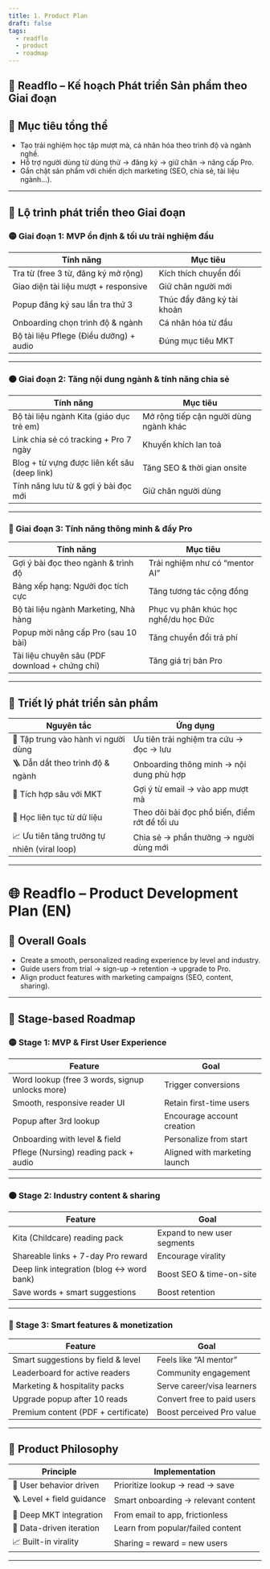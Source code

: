 ```yaml
---
title: 1. Product Plan
draft: false
tags:
  - readflo
  - product
  - roadmap
---
```


## 🧩 Readflo – Kế hoạch Phát triển Sản phẩm theo Giai đoạn

## 🎯 Mục tiêu tổng thể

- Tạo trải nghiệm học tập mượt mà, cá nhân hóa theo trình độ và ngành nghề.
- Hỗ trợ người dùng từ dùng thử → đăng ký → giữ chân → nâng cấp Pro.
- Gắn chặt sản phẩm với chiến dịch marketing (SEO, chia sẻ, tài liệu ngành...).

---

## 📅 Lộ trình phát triển theo Giai đoạn

### 🟡 Giai đoạn 1: MVP ổn định & tối ưu trải nghiệm đầu

| Tính năng | Mục tiêu |
|-----------|----------|
| Tra từ (free 3 từ, đăng ký mở rộng) | Kích thích chuyển đổi |
| Giao diện tài liệu mượt + responsive | Giữ chân người mới |
| Popup đăng ký sau lần tra thứ 3 | Thúc đẩy đăng ký tài khoản |
| Onboarding chọn trình độ & ngành | Cá nhân hóa từ đầu |
| Bộ tài liệu Pflege (Điều dưỡng) + audio | Đúng mục tiêu MKT |

---

### 🟠 Giai đoạn 2: Tăng nội dung ngành & tính năng chia sẻ

| Tính năng | Mục tiêu |
|-----------|----------|
| Bộ tài liệu ngành Kita (giáo dục trẻ em) | Mở rộng tiếp cận người dùng ngành khác |
| Link chia sẻ có tracking + Pro 7 ngày | Khuyến khích lan toả |
| Blog + từ vựng được liên kết sâu (deep link) | Tăng SEO & thời gian onsite |
| Tính năng lưu từ & gợi ý bài đọc mới | Giữ chân người dùng |

---

### 🔴 Giai đoạn 3: Tính năng thông minh & đẩy Pro

| Tính năng | Mục tiêu |
|-----------|----------|
| Gợi ý bài đọc theo ngành & trình độ | Trải nghiệm như có “mentor AI” |
| Bảng xếp hạng: Người đọc tích cực | Tăng tương tác cộng đồng |
| Bộ tài liệu ngành Marketing, Nhà hàng | Phục vụ phân khúc học nghề/du học Đức |
| Popup mời nâng cấp Pro (sau 10 bài) | Tăng chuyển đổi trả phí |
| Tài liệu chuyên sâu (PDF download + chứng chỉ) | Tăng giá trị bản Pro |

---

## 🧠 Triết lý phát triển sản phẩm

| Nguyên tắc | Ứng dụng |
|------------|----------|
| 🎯 Tập trung vào hành vi người dùng | Ưu tiên trải nghiệm tra cứu → đọc → lưu |
| 🪜 Dẫn dắt theo trình độ & ngành | Onboarding thông minh → nội dung phù hợp |
| 🔄 Tích hợp sâu với MKT | Gợi ý từ email → vào app mượt mà |
| 🧪 Học liên tục từ dữ liệu | Theo dõi bài đọc phổ biến, điểm rớt để tối ưu |
| 📈 Ưu tiên tăng trưởng tự nhiên (viral loop) | Chia sẻ → phần thưởng → người dùng mới |

---

# 🌐 Readflo – Product Development Plan (EN)

## 🎯 Overall Goals

- Create a smooth, personalized reading experience by level and industry.
- Guide users from trial → sign-up → retention → upgrade to Pro.
- Align product features with marketing campaigns (SEO, content, sharing).

---

## 📅 Stage-based Roadmap

### 🟡 Stage 1: MVP & First User Experience

| Feature | Goal |
|--------|------|
| Word lookup (free 3 words, signup unlocks more) | Trigger conversions |
| Smooth, responsive reader UI | Retain first-time users |
| Popup after 3rd lookup | Encourage account creation |
| Onboarding with level & field | Personalize from start |
| Pflege (Nursing) reading pack + audio | Aligned with marketing launch |

---

### 🟠 Stage 2: Industry content & sharing

| Feature | Goal |
|--------|------|
| Kita (Childcare) reading pack | Expand to new user segments |
| Shareable links + 7-day Pro reward | Encourage virality |
| Deep link integration (blog ↔ word bank) | Boost SEO & time-on-site |
| Save words + smart suggestions | Boost retention |

---

### 🔴 Stage 3: Smart features & monetization

| Feature | Goal |
|--------|------|
| Smart suggestions by field & level | Feels like “AI mentor” |
| Leaderboard for active readers | Community engagement |
| Marketing & hospitality packs | Serve career/visa learners |
| Upgrade popup after 10 reads | Convert free to paid users |
| Premium content (PDF + certificate) | Boost perceived Pro value |

---

## 🧠 Product Philosophy

| Principle | Implementation |
|----------|----------------|
| 🎯 User behavior driven | Prioritize lookup → read → save |
| 🪜 Level + field guidance | Smart onboarding → relevant content |
| 🔄 Deep MKT integration | From email to app, frictionless |
| 🧪 Data-driven iteration | Learn from popular/failed content |
| 📈 Built-in virality | Sharing = reward = new users |

---


